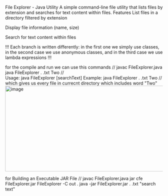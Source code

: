 File Explorer - Java Utility
A simple command-line file utility that lists files by extension and searches for text content within files.
Features
List files in a directory filtered by extension

Display file information (name, size)

Search for text content within files

!!!
Each branch is written differently: in the first one we simply use classes, in the second case we use anonymous classes, 
and in the third case we use lambda expressions
!!!

for the compile and run we can use this commands
//
javac FileExplorer.java
java FileExplorer . .txt Two
//  
Usage: java FileExplorer <directory> <extension> [searchText]
Example: java FileExplorer . .txt Two // which gives us every file in currecnt directory which includes word "Two"
<img width="597" height="274" alt="image" src="https://github.com/user-attachments/assets/9d90b9e9-58fc-4f89-8503-66f12c74a901" />


for Building an Executable JAR File
//
javac FileExplorer.java
jar cfe FileExplorer.jar FileExplorer -C out .
java -jar FileExplorer.jar . .txt "search text"
